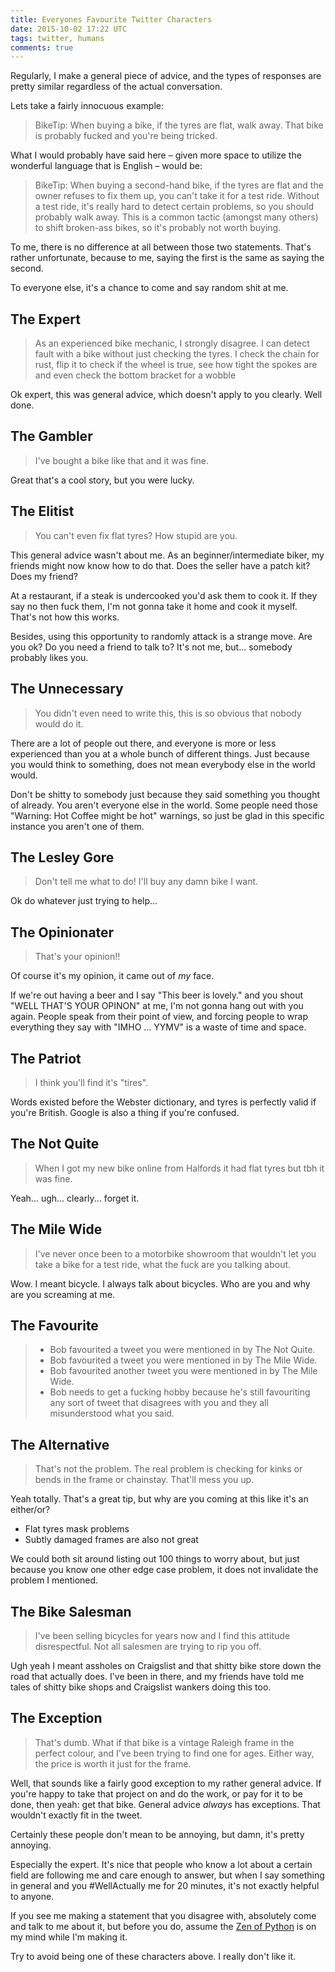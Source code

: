 ```yaml
---
title: Everyones Favourite Twitter Characters
date: 2015-10-02 17:22 UTC
tags: twitter, humans
comments: true
---
```


Regularly, I make a general piece of advice, and the types of responses are pretty similar regardless of the actual conversation.

Lets take a fairly innocuous example:

> BikeTip: When buying a bike, if the tyres are flat, walk away. That bike is probably fucked and you're being tricked.

What I would probably have said here – given more space to utilize the wonderful language that is English – would be:

> BikeTip: When buying a second-hand bike, if the tyres are flat and the owner refuses to fix them up, you can't take it for a test ride. Without a test ride, it's really hard to detect certain problems, so you should probably walk away. This is a common tactic (amongst many others) to shift broken-ass bikes, so it's probably not worth buying.

To me, there is no difference at all between those two statements. That's rather unfortunate, because to me, saying the first is the same as saying the second.

To everyone else, it's a chance to come and say random shit at me.

## The Expert

> As an experienced bike mechanic, I strongly disagree. I can detect fault with a bike without just checking the tyres. I check the chain for rust, flip it to check if the wheel is true, see how tight the spokes are and even check the bottom bracket for a wobble

Ok expert, this was general advice, which doesn't apply to you clearly. Well done.

## The Gambler

> I've bought a bike like that and it was fine.

Great that's a cool story, but you were lucky.

## The Elitist

> You can't even fix flat tyres? How stupid are you.

This general advice wasn't about me. As an beginner/intermediate biker, my friends might now know how to do that. Does the seller have a patch kit? Does my friend?

At a restaurant, if a steak is undercooked you'd ask them to cook it. If they say no then fuck them, I'm not gonna take it home and cook it myself. That's not how this works.

Besides, using this opportunity to randomly attack is a strange move. Are you ok? Do you need a friend to talk to? It's not me, but... somebody probably likes you.

## The Unnecessary

> You didn't even need to write this, this is so obvious that nobody would do it.

There are a lot of people out there, and everyone is more or less experienced than you at a whole bunch of different things. Just because you would think to something, does not mean everybody else in the world would.

Don't be shitty to somebody just because they said something you thought of already. You aren't everyone else in the world. Some people need those "Warning: Hot Coffee might be hot" warnings, so just be glad in this specific instance you aren't one of them.

## The Lesley Gore

> Don't tell me what to do! I'll buy any damn bike I want.

Ok do whatever just trying to help...

## The Opinionater

> That's your opinion!!

Of course it's my opinion, it came out of _my_ face.

If we're out having a beer and I say "This beer is lovely." and you shout "WELL THAT'S YOUR OPINON" at me, I'm not gonna hang out with you again. People speak from their point of view, and forcing people to wrap everything they say with "IMHO ... YYMV" is a waste of time and space.

## The Patriot

> I think you'll find it's "tires".

Words existed before the Webster dictionary, and tyres is perfectly valid if you're British. Google is also a thing if you're confused.

## The Not Quite

> When I got my new bike online from Halfords it had flat tyres but tbh it was fine.

Yeah... ugh... clearly... forget it.

## The Mile Wide

> I've never once been to a motorbike showroom that wouldn't let you take a bike for a test ride, what the fuck are you talking about.

Wow. I meant bicycle. I always talk about bicycles. Who are you and why are you screaming at me.

## The Favourite

> - Bob favourited a tweet you were mentioned in by The Not Quite.
> - Bob favourited a tweet you were mentioned in by The Mile Wide.
> - Bob favourited another tweet you were mentioned in by The Mile Wide.
> - Bob needs to get a fucking hobby because he's still favouriting any sort of tweet that disagrees with you and they all misunderstood what you said.

## The Alternative

> That's not the problem. The real problem is checking for kinks or bends in the frame or chainstay. That'll mess you up.

Yeah totally. That's a great tip, but why are you coming at this like it's an either/or?

- Flat tyres mask problems
- Subtly damaged frames are also not great

We could both sit around listing out 100 things to worry about, but just because you know one other edge case problem, it does not invalidate the problem I mentioned.

## The Bike Salesman

> I've been selling bicycles for years now and I find this attitude disrespectful. Not all salesmen are trying to rip you off.

Ugh yeah I meant assholes on Craigslist and that shitty bike store down the road that actually does. I've been in there, and my friends have told me tales of shitty bike shops and Craigslist wankers doing this too.

## The Exception

> That's dumb. What if that bike is a vintage Raleigh frame in the perfect colour, and I've been trying to find one for ages. Either way, the price is worth it just for the frame.

Well, that sounds like a fairly good exception to my rather general advice. If you're happy to take that project on and do the work, or pay for it to be done, then yeah: get that bike. General advice _always_ has exceptions. That wouldn't exactly fit in the tweet.


Certainly these people don't mean to be annoying, but damn, it's pretty annoying.  

Especially the expert. It's nice that people who know a lot about a certain field are following me and care enough to answer, but when I say something in general and you #WellActually me for 20 minutes, it's not exactly helpful to anyone.

If you see me making a statement that you disagree with, absolutely come and talk to me about it, but before you do, assume the [Zen of Python](https://www.python.org/dev/peps/pep-0020/) is on my mind while I'm making it.

Try to avoid being one of these characters above. I really don't like it.
